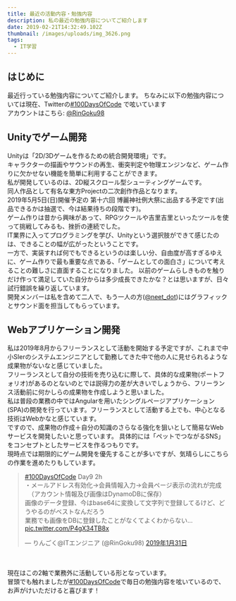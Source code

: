```yaml
---
title: 最近の活動内容・勉強内容
description: 私の最近の勉強内容についてご紹介します
date: 2019-02-21T14:32:49.102Z
thumbnail: /images/uploads/img_3626.png
tags:
  - IT学習
---
```

## はじめに
最近行っている勉強内容についてご紹介します。
ちなみに以下の勉強内容については現在、Twitterの<a href="https://twitter.com/search?q=%23100DaysOfCode">#100DaysOfCode</a> で呟いています<br>
アカウントはこちら: <a href="https://twitter.com/RinGoku98">@RinGoku98</a>

## Unityでゲーム開発

Unityは「2D/3Dゲームを作るための統合開発環境」です。<br>
キャラクターの描画やサウンドの再生、衝突判定や物理エンジンなど、ゲーム作りに欠かせない機能を簡単に利用することができます。<br>
私が開発しているのは、2D縦スクロール型シューティングゲームです。<br>
同人作品として有名な東方Projectの二次創作作品となります。<br>
2019年5月5日(日)開催予定の 第十六回 博麗神社例大祭に出品する予定です(出品できるかは抽選で、今は結果待ちの段階です)。<br>
ゲーム作りは昔から興味があって、RPGツクールや吉里吉里といったツールを使って挑戦してみるも、挫折の連続でした。<br>
IT業界に入ってプログラミングを学び、Unityという選択肢ができて感じたのは、できることの幅が広がったということです。<br>
一方で、実装すれば何でもできるというのは楽しい分、自由度が高すぎるゆえに、ゲーム作りで最も重要な点である、「ゲームとしての面白さ」について考えることの難しさに直面することになりました。
以前のゲームらしきものを触りだけ作って満足していた自分からは多少成長できたかな？とは思いますが、日々試行錯誤を繰り返しています。<br>
開発メンバーは私を含めて二人で、もう一人の方(<a href="https://twitter.com/neet_dot">@neet_dot</a>)にはグラフィックとサウンド面を担当してもらっています。

## Webアプリケーション開発

私は2019年8月からフリーランスとして活動を開始する予定ですが、これまで中小SIerのシステムエンジニアとして勤務してきた中で他の人に見せられるような成果物がないなと感じていました。<br>
フリーランスとして自分の技術を売り込むに際して、具体的な成果物(ポートフォリオ)があるのとないのとでは説得力の差が大きいでしょうから、フリーランス活動前に何かしらの成果物を作成しようと思いました。<br>
私は普段の業務の中ではAngularを用いたシングルページアプリケーション(SPA)の開発を行っています。フリーランスとして活動する上でも、中心となる技術はWebかなと感じています。<br>
ですので、成果物の作成＋自分の知識のさらなる強化を狙いとして簡易なWebサービスを開発したいと思っています。
具体的には「ペットでつながるSNS」をコンセプトとしたサービスを作るつもりです。<br>
現時点では期限的にゲーム開発を優先することが多いですが、気晴らしにこちらの作業を進めたりもしています。
<blockquote class="twitter-tweet" data-lang="ja"><p lang="ja" dir="ltr"><a href="https://twitter.com/hashtag/100DaysOfCode?src=hash&amp;ref_src=twsrc%5Etfw">#100DaysOfCode</a> Day9 2h<br>・メールアドレス有効化→会員情報入力→会員ページ表示の流れが完成<br>　（アカウント情報及び画像はDynamoDBに保存）<br>画像のデータ登録、今はbase64に変換して文字列で登録してるけど、どうやるのがベストなんだろう<br>業務でも画像をDBに登録したことがなくてよくわからない... <a href="https://t.co/P4gX34TB8x">pic.twitter.com/P4gX34TB8x</a></p>&mdash; りんごく@ITエンジニア (@RinGoku98) <a href="https://twitter.com/RinGoku98/status/1090938692225486848?ref_src=twsrc%5Etfw">2019年1月31日</a></blockquote>
<script async src="https://platform.twitter.com/widgets.js" charset="utf-8"></script>


<br>
<br>
現在はこの2軸で業務外に活動している形となっています。<br>
冒頭でも触れましたが<a href="https://twitter.com/search?q=%23100DaysOfCode">#100DaysOfCode</a>で毎日の勉強内容を呟いているので、お声がけいただけると喜びます！<br>





